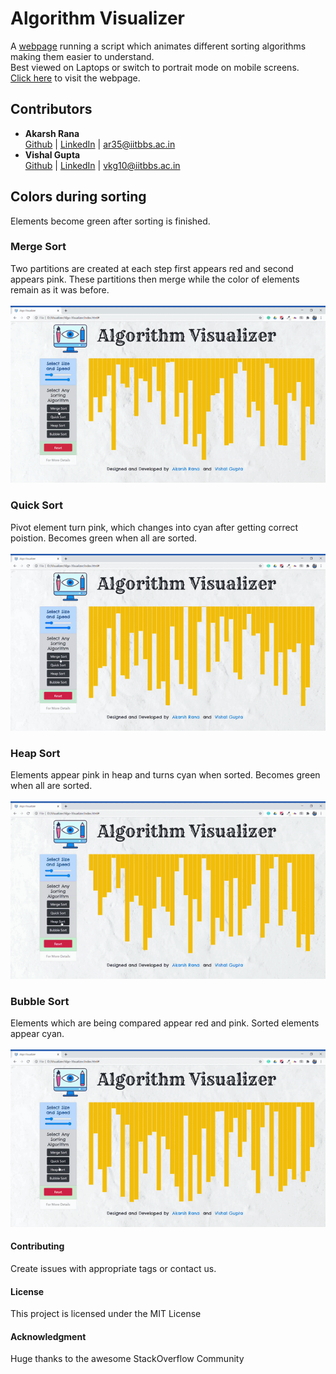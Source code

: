 # Algorithm Visualizer
A <a href="https://vkg2000.github.io/Algo-Visualizer/">webpage</a> running a script which animates different sorting algorithms making them easier to understand.\
Best viewed on Laptops or switch to portrait mode on mobile screens.
<br>
<a href="https://vkg2000.github.io/Algo-Visualizer/">Click here</a> to visit the webpage.



## Contributors

* **Akarsh Rana**\
	[Github](https://github.com/akarshrana) |
	[LinkedIn](https://www.linkedin.com/in/akarsh-rana/) |
	ar35@iitbbs.ac.in
* **Vishal Gupta**\
	[Github](https://github.com/vkg2000) |
	[LinkedIn](https://www.linkedin.com/in/vishal-kumar-gupta-165ba61a2/) |
	vkg10@iitbbs.ac.in

## Colors during sorting
Elements become green after sorting is finished.

### Merge Sort
Two partitions are created at each step first appears red and second appears pink.
These partitions then merge while the color of elements remain as it was before.\
<br>
![merge-sort](https://github.com/vkg2000/Algo-Visualizer/blob/master/readme_files/merge.gif)

### Quick Sort
Pivot element turn pink, which changes into cyan after getting correct poistion.
Becomes green when all are sorted.\
<br>
![quick-sort](https://github.com/vkg2000/Algo-Visualizer/blob/master/readme_files/quick.gif)

### Heap Sort
Elements appear pink in heap and turns cyan when sorted.
Becomes green when all are sorted.\
<br>
![heap-sort](https://github.com/vkg2000/Algo-Visualizer/blob/master/readme_files/heap.gif)

### Bubble Sort
Elements which are being compared appear red and pink. Sorted elements appear cyan.\
<br>
![bubble-sort](https://github.com/vkg2000/Algo-Visualizer/blob/master/readme_files/bubble.gif)


#### Contributing
Create issues with appropriate tags or contact us.

#### License

This project is licensed under the MIT License

#### Acknowledgment

 Huge thanks to the awesome StackOverflow Community
